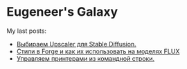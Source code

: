 # Eugeneer's Galaxy
My last posts:
<!-- blogger articles start -->
- <a href="http://nyukers.blogspot.com/2024/11/upscaler-stable-diffusion.html" target="_blank">Выбираем Upscaler для Stable Diffusion.</a>
- <a href="http://nyukers.blogspot.com/2024/11/forge-flux.html" target="_blank">Стили в Forge и как их использовать на моделях FLUX</a>
- <a href="http://nyukers.blogspot.com/2024/11/blog-post.html" target="_blank">Управляем принтерами из командной строки.</a>

<!-- blogger articles end -->

